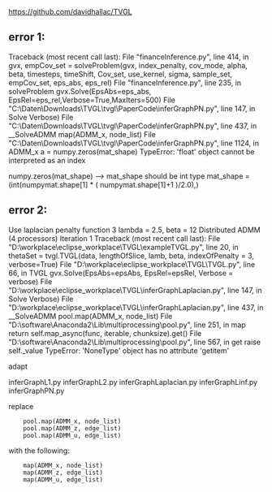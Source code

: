 https://github.com/davidhallac/TVGL

## error 1:

Traceback (most recent call last):
  File "financeInference.py", line 414, in <module>
    gvx, empCov_set = solveProblem(gvx, index_penalty, cov_mode, alpha, beta, timesteps, timeShift, Cov_set, use_kernel, sigma, sample_set, empCov_set, eps_abs, eps_rel)
  File "financeInference.py", line 235, in solveProblem
    gvx.Solve(EpsAbs=eps_abs, EpsRel=eps_rel,Verbose=True,MaxIters=500)
  File "C:\Daten\Downloads\TVGL\tvgl\PaperCode\inferGraphPN.py", line 147, in Solve
    Verbose)
  File "C:\Daten\Downloads\TVGL\tvgl\PaperCode\inferGraphPN.py", line 437, in __SolveADMM
    map(ADMM_x, node_list)
  File "C:\Daten\Downloads\TVGL\tvgl\PaperCode\inferGraphPN.py", line 1124, in ADMM_x
    a = numpy.zeros(mat_shape)
TypeError: 'float' object cannot be interpreted as an index

numpy.zeros(mat_shape) --> mat_shape should be int type
mat_shape = (int(numpymat.shape[1] * ( numpymat.shape[1]+1 )/2.0),)

## error 2:

Use laplacian penalty function
3
lambda = 2.5, beta = 12
Distributed ADMM (4 processors)
Iteration 1
Traceback (most recent call last):
File "D:\workplace\eclipse_workplace\TVGL\exampleTVGL.py", line 20, in 
thetaSet = tvgl.TVGL(data, lengthOfSlice, lamb, beta, indexOfPenalty = 3, verbose=True)
File "D:\workplace\eclipse_workplace\TVGL\TVGL.py", line 66, in TVGL
gvx.Solve(EpsAbs=epsAbs, EpsRel=epsRel, Verbose = verbose)
File "D:\workplace\eclipse_workplace\TVGL\inferGraphLaplacian.py", line 147, in Solve
Verbose)
File "D:\workplace\eclipse_workplace\TVGL\inferGraphLaplacian.py", line 437, in __SolveADMM
pool.map(ADMM_x, node_list)
File "D:\software\Anaconda2\Lib\multiprocessing\pool.py", line 251, in map
return self.map_async(func, iterable, chunksize).get()
File "D:\software\Anaconda2\Lib\multiprocessing\pool.py", line 567, in get
raise self._value
TypeError: 'NoneType' object has no attribute 'getitem'

adapt

inferGraphL1.py
inferGraphL2.py
inferGraphLaplacian.py
inferGraphLinf.py
inferGraphPN.py

replace

        pool.map(ADMM_x, node_list)
        pool.map(ADMM_z, edge_list)
        pool.map(ADMM_u, edge_list)

with the following:

        map(ADMM_x, node_list)
        map(ADMM_z, edge_list)
        map(ADMM_u, edge_list)
